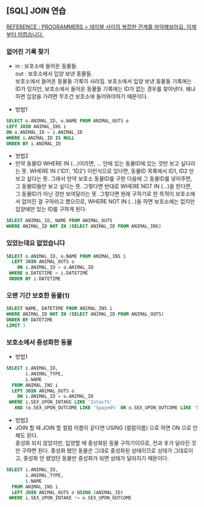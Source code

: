 ## [SQL] JOIN 연습

[REFERENCE : PROGRAMMERS > 테이블 사이의 복잡한 관계를 파악해보아요. 이제부터 어렵습니다.](https://programmers.co.kr/learn/courses/30/parts/17046)

### 없어진 기록 찾기
- in : 보호소에 들어온 동물들.  
out : 보호소에서 입양 보낸 동물들.  
보호소에서 들어온 동물들 기록이 사라짐. 보호소에서 입양 보낸 동물들 기록에는 ID가 있지만, 보호소에서 들어온 동물들 기록에는 ID가 없는 경우를 찾아낸다. 왜냐하면 입양을 가려면 무조건 보호소에 들어와야하기 때문이다.  

- 방법1
```sql
SELECT o.ANIMAL_ID, o.NAME FROM ANIMAL_OUTS o
LEFT JOIN ANIMAL_INS i
ON o.ANIMAL_ID = i.ANIMAL_ID
WHERE i.ANIMAL_ID IS NULL
ORDER BY i.ANIMAL_ID
```

- 방법2
- 만약 동물ID WHERE IN (...)이라면, ... 안에 있는  동물ID에 있는 것만 보고 싶다라는 뜻. WHERE IN ('ID1', 'ID2') 이런식으로 있다면, 동물ID 목록에서 ID1, ID2 만 보고 싶다는 뜻. 그래서 만약 보호소 동물ID를 구한 다음에 그 동물ID를 넣어주면, 그 동물ID들만 보고 싶다는 뜻. 그렇다면 반대로 WHERE NOT IN (...)을 한다면, 그 동물ID가 아닌 것만 보여달라는 뜻. 그렇다면 원래 구하기로 한 목적이 보호소에서 없어진 걸 구하라고 했으므로, WHERE NOT IN (...)을 하면 보호소에는 없지만 입양에만 있는 ID를 구하게 된다. 
```sql
SELECT ANIMAL_ID, NAME FROM ANIMAL_OUTS 
WHERE ANIMAL_ID NOT IN (SELECT ANIMAL_ID FROM ANIMAL_INS)
```

### 있었는데요 없었습니다
```sql
SELECT o.ANIMAL_ID, o.NAME FROM ANIMAL_INS i
  LEFT JOIN ANIMAL_OUTS o 
    ON i.ANIMAL_ID = o.ANIMAL_ID
 WHERE o.DATETIME < i.DATETIME
 ORDER BY i.DATETIME
```

### 오랜 기간 보호한 동물(1)
```sql
SELECT NAME, DATETIME FROM ANIMAL_INS i
WHERE ANIMAL_ID NOT IN (SELECT ANIMAL_ID FROM ANIMAL_OUTS)
ORDER BY DATETIME
LIMIT 3
```

### 보호소에서 중성화한 동물
- 방법1
```sql
SELECT i.ANIMAL_ID, 
       i.ANIMAL_TYPE, 
       i.NAME 
  FROM ANIMAL_INS i
  LEFT JOIN ANIMAL_OUTS o
    ON i.ANIMAL_ID = o.ANIMAL_ID
 WHERE i.SEX_UPON_INTAKE LIKE 'Intact%'
   AND (o.SEX_UPON_OUTCOME LIKE 'Spayed%' OR o.SEX_UPON_OUTCOME LIKE 'Neutered%')
```
- 방법2
- JOIN 할 때 JOIN 할 컬럼 이름이 같다면 USING (컬럼이름) 으로 하면 ON 으로 안 해도 된다.  
중성화 되지 않았지만, 입양할 때 중성화된 동물 구하기이므로, 전과 후가 달라진 것만 구하면 된다. 중성화 됐던 동물은 그대로 중성화된 상태이므로 상태가 그대로이고, 중성화 안 됐었던 동물만 중성화가 되면 상태가 달라지기 때문이다.
```sql
SELECT i.ANIMAL_ID, 
       i.ANIMAL_TYPE, 
       i.NAME 
  FROM ANIMAL_INS i
  LEFT JOIN ANIMAL_OUTS o USING (ANIMAL_ID)
 WHERE i.SEX_UPON_INTAKE != o.SEX_UPON_OUTCOME
```